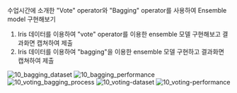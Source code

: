 수업시간에 소개한 "Vote" operator와 "Bagging" operator를 사용하여 Ensemble model 구현해보기

1. Iris 데이터를 이용하여 "vote" operator를 이용한 ensemble 모델 구현해보고 결과화면 캡쳐하여 제출
2. Iris 데이터를 이용하여 "bagging"을 이용한 ensemble 모델 구현하고 결과화면 캡쳐하여 제출

![10_bagging_dataset](https://user-images.githubusercontent.com/58212928/98088551-ecc9bf00-1ec4-11eb-9ba5-c364d6208c81.PNG)
![10_bagging_performance](https://user-images.githubusercontent.com/58212928/98088558-ee938280-1ec4-11eb-958d-f22537e1cce0.PNG)
![10_voting_bagging_process](https://user-images.githubusercontent.com/58212928/98088559-ef2c1900-1ec4-11eb-9ca9-df8cdb8aaed6.PNG)
![10_voting-dataset](https://user-images.githubusercontent.com/58212928/98088560-efc4af80-1ec4-11eb-8cdb-f8341bb3b068.PNG)
![10_voting-performance](https://user-images.githubusercontent.com/58212928/98088562-f05d4600-1ec4-11eb-9dd0-94a82f8038ff.PNG)
